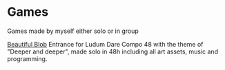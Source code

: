 # Games
Games made by myself either solo or in group

[Beautiful Blob](https://hestrateja.itch.io/ld48-compo-beautiful-blob)
Entrance for Ludum Dare Compo 48 with the theme of "Deeper and deeper", made solo in 48h including all art assets, music and programming.

